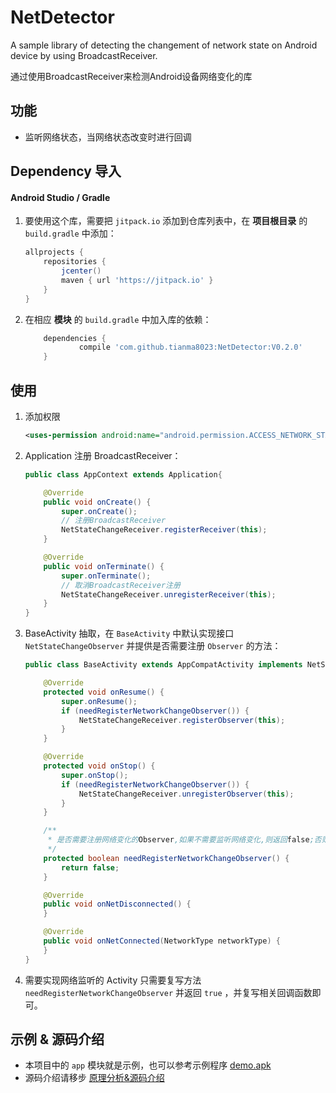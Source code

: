 # NetDetector
A sample library of detecting the changement of network state on Android device by using BroadcastReceiver.

通过使用BroadcastReceiver来检测Android设备网络变化的库

## 功能
- 监听网络状态，当网络状态改变时进行回调

## Dependency 导入
#### Android Studio / Gradle
1. 要使用这个库，需要把 `jitpack.io` 添加到仓库列表中，在 **项目根目录** 的 `build.gradle` 中添加：
    ```Groovy
    allprojects {
        repositories {
            jcenter()
            maven { url 'https://jitpack.io' }
        }
    }
    ```
2. 在相应 **模块** 的 `build.gradle` 中加入库的依赖：
    ```Groovy
        dependencies {
                compile 'com.github.tianma8023:NetDetector:V0.2.0'
        }
    ```

## 使用
1. 添加权限
    ```xml
    <uses-permission android:name="android.permission.ACCESS_NETWORK_STATE" />
    ```

2. Application 注册 BroadcastReceiver：
    ```java
    public class AppContext extends Application{

        @Override
        public void onCreate() {
            super.onCreate();
            // 注册BroadcastReceiver
            NetStateChangeReceiver.registerReceiver(this);
        }

        @Override
        public void onTerminate() {
            super.onTerminate();
            // 取消BroadcastReceiver注册
            NetStateChangeReceiver.unregisterReceiver(this);
        }
    }
    ```

3. BaseActivity 抽取，在 `BaseActivity` 中默认实现接口 `NetStateChangeObserver` 并提供是否需要注册 `Observer` 的方法：
    ```java
    public class BaseActivity extends AppCompatActivity implements NetStateChangeObserver {

        @Override
        protected void onResume() {
            super.onResume();
            if (needRegisterNetworkChangeObserver()) {
                NetStateChangeReceiver.registerObserver(this);
            }
        }

        @Override
        protected void onStop() {
            super.onStop();
            if (needRegisterNetworkChangeObserver()) {
                NetStateChangeReceiver.unregisterObserver(this);
            }
        }

        /**
         * 是否需要注册网络变化的Observer,如果不需要监听网络变化,则返回false;否则返回true.默认返回false
         */
        protected boolean needRegisterNetworkChangeObserver() {
            return false;
        }

        @Override
        public void onNetDisconnected() {
        }

        @Override
        public void onNetConnected(NetworkType networkType) {
        }
    }
    ```
4. 需要实现网络监听的 Activity 只需要复写方法 `needRegisterNetworkChangeObserver` 并返回 `true` ，并复写相关回调函数即可。

## 示例 & 源码介绍
- 本项目中的 `app` 模块就是示例，也可以参考示例程序 [demo.apk](/apk/demo.apk)
- 源码介绍请移步 [原理分析&源码介绍](./introduction.md)